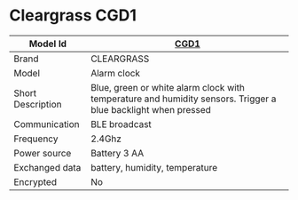 # Cleargrass CGD1

|Model Id|[CGD1](https://github.com/theengs/decoder/blob/development/src/devices/CGD1_json.h)|
|-|-|
|Brand|CLEARGRASS|
|Model|Alarm clock|
|Short Description| Blue, green or white alarm clock with temperature and humidity sensors. Trigger a blue backlight when pressed|
|Communication|BLE broadcast|
|Frequency|2.4Ghz|
|Power source|Battery 3 AA|
|Exchanged data|battery, humidity, temperature|
|Encrypted|No|
